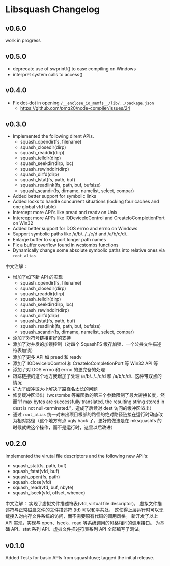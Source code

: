 # Libsquash Changelog

## v0.6.0

work in progress

## v0.5.0

- deprecate use of swprintf() to ease compiling on Windows
- interpret system calls to access()

## v0.4.0

- Fix dot-dot in opening `/__enclose_io_memfs__/lib/../package.json`
  - https://github.com/pmq20/node-compiler/issues/24

## v0.3.0

- Implemented the following dirent APIs.
  - squash_opendir(fs, filename)
  - squash_closedir(dirp)
  - squash_readdir(dirp)
  - squash_telldir(dirp)
  - squash_seekdir(dirp, loc)
  - squash_rewinddir(dirp)
  - squash_dirfd(dirp)
  - squash_lstat(fs, path, buf)
  - squash_readlink(fs, path, buf, bufsize)
  - squash_scandir(fs, dirname, namelist, select, compar)
- Added better support for symbolic links
- Added locks to handle concurrent situations (locking four caches and one global vfd table)
- Intercept more API's like pread and readv on Unix
- Intercept more API's like IODeviceIoControl and CreateIoCompletionPort on Win32
- Added better support for DOS errno and errno on Windows
- Support symbolic paths like /a/b/../../c/d and /a/b/c/d/..
- Enlarge buffer to support longer path names
- Fix a buffer overflow found in wcstombs functions
- Dynamically change some absolute symbolic paths into relative ones via `root_alias`

中文注解：
- 增加了如下新 API 的实现
  - squash_opendir(fs, filename)
  - squash_closedir(dirp)
  - squash_readdir(dirp)
  - squash_telldir(dirp)
  - squash_seekdir(dirp, loc)
  - squash_rewinddir(dirp)
  - squash_dirfd(dirp)
  - squash_lstat(fs, path, buf)
  - squash_readlink(fs, path, buf, bufsize)
  - squash_scandir(fs, dirname, namelist, select, compar)
- 添加了对符号链接更好的支持
- 添加了对并发的加锁控制（对四个 SquashFS 缓存加锁、一个公共文件描述符表加锁）
- 添加了更多 API 如 pread 和 readv
- 添加了 IODeviceIoControl 和 CreateIoCompletionPort 等 Win32 API 等
- 添加了对 DOS errno 和 errno 的更完备的处理
- 跟踪链接的这个地方我增加了处理 /a/b/../../c/d 和 /a/b/c/d/.. 这种带双点的情况
- 扩大了缓冲区大小解决了路径名太长的问题
- 修复缓冲区溢出（wcstombs 等库函数的第三个参数限制了最大转换长度，然而“If max bytes are successfully translated, the resulting string stored in dest is not null-terminated.”，造成了后续对 dest 访问的缓冲区溢出）
- 通过 `root_alias` 统一对未出项目根部的路径的绝对路径链接在运行时动态改为相对路径（这个地方有点 ugly hack 了，更好的做法是在 mksquashfs 的时候就做这个操作，而不是运行时，这里以后改进）

## v0.2.0

Implemented the virutal file descriptors and the following new API's:

- squash_stat(fs, path, buf)
- squash_fstat(vfd, buf)
- squash_open(fs, path)
- squash_close(vfd)
- squash_read(vfd, buf, nbyte)
- squash_lseek(vfd, offset, whence)

中文注解：
实现了虚拟文件描述符表(vfd, virtual file descriptor)，
虚拟文件描述符与正常磁盘文件的文件描述符 (fd) 可以和平共处，
这使得上层运行时可以无缝接入对内存文件系统的访问，而不需要原有代码的调用风格。
新开发了以上 API 实现，实现与 open、lseek、read 等系统调用的风格相同的调用接口。
为基础 API、stat 系列 API、虚拟文件描述符表系列 API 全部编写了测试。

## v0.1.0

Added Tests for basic APIs from squashfuse; tagged the initial release.
